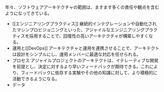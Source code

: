 年々、ソフトウェアアーキテクチャの範囲は、ますます多くの責任や観点を含むようになってきている。

- [[エンジニアリングプラクティス]]
  継続的インテグレーションや自動化されたマシンプロビジョニングといった、アジャイルなエンジニアリングプラクティスを採用することで、回復性の高いアーキテクチャが構築しやすくなる。
- 運用と[[DevOps]]
  アーキテクチャと運用を連携させることで、アーキテクトは設計をシンプルにし、運用メンバーに最適な対応を任せられる。
- プロセス
  アジャイルプロジェクトのアーキテクトは、イテレーティブな開発を前提とし、決定に対するより早いフィードバックが期待できる。これにより、フィードバックに依存する実験やその他の知識に対して、より積極的に活動できるようになる。
- データ